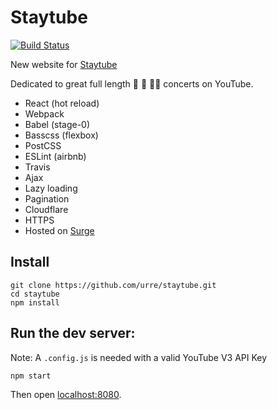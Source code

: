 # Staytube

[![Build Status](https://travis-ci.org/urre/staytube.svg?branch=master)](https://travis-ci.org/urre/staytube)

New website for [Staytube](https://staytu.be/)

Dedicated to great full length 🎥 🎹 🎷📼 concerts on YouTube. 

* React (hot reload)
* Webpack
* Babel (stage-0)
* Basscss (flexbox)
* PostCSS
* ESLint (airbnb)
* Travis
* Ajax
* Lazy loading
* Pagination
* Cloudflare
* HTTPS
* Hosted on [Surge](https://surge.sh)

## Install

```
git clone https://github.com/urre/staytube.git
cd staytube
npm install
```

## Run the dev server:

Note:  A ``.config.js`` is needed with a valid YouTube V3 API Key

```
npm start
```

Then open [localhost:8080](http://localhost:8080/).
